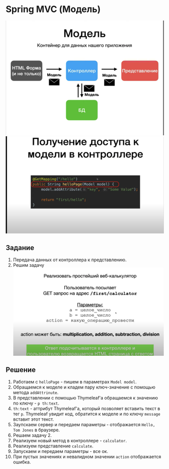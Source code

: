 # Spring MVC (Модель)

![model](images/4.png)
![data](images/5.png)

## Задание

1. Передача данных от контроллера к представлению.
2. Решим задачу ![sz](images/6.png)

## Решение

1. Работаем с `helloPage` - пишем в параметрах `Model model`.
2. Обращаемся к моделе и кладем пару ключ-значение с помощью метода `addAttrinute`.
3. В представлении с помощью Thymeleaf'а обращаемся к значению по ключу - `p th:text`.
4. `th:text` - аттрибут Thymeleaf'а, который позволяет вставить текст в тег `p`. Thymeleaf увидит код, обратится к моделе и по ключу `message` вставит этот текст.
5. Заупскаем сервер и передаем параметры - отображается `Hello, Tom Jones` в браузере.
6. Решаем задачу 2.
7. Реализуем новый метод в контроллере - `calculator`.
8. Реализуем представление `calculate`.
9. Запускаем и передаем параметры - все ок.
10. При пустых значениях и невалидном значении  `action` отображается ошибка.

